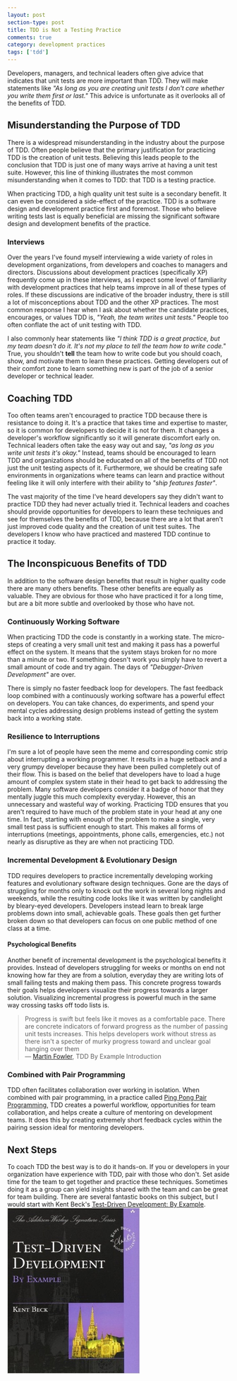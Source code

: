 ```yaml
---
layout: post
section-type: post
title: TDD is Not a Testing Practice 
comments: true
category: development practices
tags: ['tdd']
---
```


Developers, managers, and technical leaders often give advice that indicates that unit tests are more important than TDD. They will make statements like _"As long as you are creating unit tests I don't care whether you write them first or last."_ This advice is unfortunate as it overlooks all of the benefits of TDD. 

## Misunderstanding the Purpose of TDD 

There is a widespread misunderstanding in the industry about the purpose of TDD. Often people believe that the primary justification for practicing TDD is the creation of unit tests. Believing this leads people to the conclusion that TDD is just one of many ways arrive at having a unit test suite. However, this line of thinking illustrates the most common misunderstanding when it comes to TDD: that TDD is a testing practice.

When practicing TDD, a high quality unit test suite is a secondary benefit. It can even be considered a side-effect of the practice. TDD is a software design and development practice first and foremost. Those who believe writing tests last is equally beneficial are missing the significant software design and development benefits of the practice.

### Interviews

Over the years I've found myself interviewing a wide variety of roles in development organizations, from developers and coaches to managers and directors. Discussions about development practices (specifically XP) frequently come up in these interviews, as I expect some level of familiarity with development practices that help teams improve in all of these types of roles. If these discussions are indicative of the broader industry, there is still a lot of misconceptions about TDD and the other XP practices. The most common response I hear when I ask about whether the candidate practices, encourages, or values TDD is, _"Yeah, the team writes unit tests."_ People too often conflate the act of unit testing with TDD. 


I also commonly hear statements like _"I think TDD is a great practice, but my team doesn't do it. It's not my place to tell the team how to write code."_ True, you shouldn't **tell** the team how to write code but you should coach, show, and motivate them to learn these practices. Getting developers out of their comfort zone to learn something new is part of the job of a senior developer or technical leader.

## Coaching TDD

Too often teams aren't encouraged to practice TDD because there is resistance to doing it. It's a practice that takes time
 and expertise to master, so it is common for developers to decide it is not for them. It changes a developer's workflow significantly so it will generate discomfort early on. Technical leaders often take the easy way out and say, _"as long as you write unit tests it's okay."_ Instead, teams should be encouraged to learn TDD and organizations should be educated on all of the benefits of TDD not just the unit testing aspects of it. Furthermore, we should be creating safe environments in organizations where teams can learn and practice without feeling like it will only interfere with their ability to _"ship features faster"_. 

The vast majority of the time I've heard developers say they didn't want to practice TDD they had never actually tried it. Technical leaders and coaches should provide opportunities for developers to learn these techniques and see for themselves the benefits of TDD, because there are a lot that aren't just improved code quality and the creation of unit test suites. The developers I know who have practiced and mastered TDD continue to practice it today.

## The Inconspicuous Benefits of TDD

In addition to the software design benefits that result in higher quality code there are many others benefits. These other benefits are equally as valuable. They are obvious for those who have practiced
  it for a long time, but are a bit more subtle and overlooked by those who have not.

### Continuously Working Software

When practicing TDD the code is constantly in a working state. The micro-steps of creating a very small unit test and making it pass has a powerful effect on the system. It means that the system stays broken for no more than a minute or two. If something doesn't work you simply have to revert a small amount of code and try again. The days of _"Debugger-Driven Development"_ are over.

There is simply no faster feedback loop for developers. The fast feedback loop combined with a continuously working software has a powerful effect on developers. You can take chances, do experiments, and spend your mental cycles addressing design problems instead of getting the system back into a working state. 

### Resilience to Interruptions

I'm sure a lot of people have seen the meme and corresponding comic strip about interrupting a working programmer. It results in a huge setback and a very grumpy developer because they have been pulled completely out of their flow. This is based on the belief that developers have to load a huge amount of complex system state in their head to get back to addressing the
 problem. Many software developers consider it a badge of honor that they mentally juggle this much complexity everyday. However, this an unnecessary and wasteful way of working. Practicing TDD ensures that you aren't required to have much of the problem state in your head at any one time. In fact, starting with enough of the problem to make a single, very small test pass is sufficient enough to start. This makes all forms of interruptions (meetings, appointments, phone calls, emergencies, etc.) not nearly as disruptive as they are when not practicing TDD. 

### Incremental Development & Evolutionary Design

TDD requires developers to practice incrementally developing working features and evolutionary software design techniques. Gone are the days of struggling for months only to knock out the work in several long nights and weekends, while the resulting code looks like it was written by candlelight by bleary-eyed developers. Developers instead learn to break large problems down into small, achievable goals. These goals then get further broken down so that developers can focus on one public method of one class at a time. 

#### Psychological Benefits 

Another benefit of incremental development is the psychological benefits it provides. Instead of developers struggling for weeks or months on end not knowing how far they are from a solution, everyday they are writing lots of small failing tests and making them pass. This concrete progress towards their goals helps developers visualize their progress towards a larger solution. Visualizing incremental progress is powerful much in the same way crossing tasks off todo lists is. 

> Progress is swift but feels like it moves as a comfortable pace. There are concrete indicators of forward progress as the number of passing unit tests increases. This helps developers work without stress as there isn't a specter of murky progress toward and unclear goal hanging over them <br />
> &mdash; [Martin Fowler](http://www.martinfowler.com), TDD By Example Introduction 

### Combined with Pair Programming 

TDD often facilitates collaboration over working in isolation. When combined with pair programming, in a practice called [Ping Pong Pair Programming](/2015/04/18/ping-pong-pair-programming.html), TDD creates a powerful workflow, opportunities for team collaboration, and helps create a culture of mentoring on development teams. It does this by creating extremely short feedback cycles within the pairing session ideal for mentoring developers.

## Next Steps 

To coach TDD the best way is to do it hands-on. If you or developers in your organization have experience with TDD, pair with those who don't. Set aside time for the team to get together and practice these techniques. Sometimes doing it as a group can yield insights shared with the team and can be great for team building. There are several fantastic books on this subject, but I would start with Kent Beck's [Test-Driven Development: By Example](https://www.amazon.com/Test-Driven-Development-Kent-Beck/dp/0321146530/ref=sr_1_1?s=books&ie=UTF8&qid=1495277882&sr=1-1&keywords=tdd+by+example). <img class="img-responsive" src="/img/tdd_by_example.jpg" />